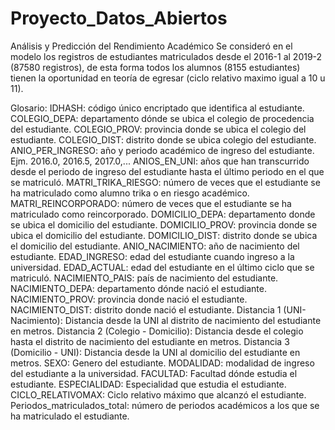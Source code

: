 # Proyecto_Datos_Abiertos
Análisis y Predicción del Rendimiento Académico
Se consideró en el modelo los registros de estudiantes matriculados desde el 2016-1 al 2019-2 (87580 registros), de esta forma todos los alumnos (8155 estudiantes) tienen la oportunidad en teoría de egresar (ciclo relativo maximo igual a 10 u 11).

Glosario:
IDHASH: código único encriptado que identifica al estudiante.
COLEGIO_DEPA: departamento dónde se ubica el colegio de procedencia del estudiante.
COLEGIO_PROV: provincia donde se ubica el colegio del estudiante.
COLEGIO_DIST: distrito donde se ubica colegio del estudiante.
ANIO_PER_INGRESO: año y periodo académico de ingreso del estudiante. Ejm. 2016.0, 2016.5, 2017.0,...
ANIOS_EN_UNI: años que han transcurrido desde el periodo de ingreso del estudiante hasta el último periodo en el que se matriculó.
MATRI_TRIKA_RIESGO: número de veces que el estudiante se ha matriculado como alumno trika o en riesgo académico.
MATRI_REINCORPORADO: número de veces que el estudiante se ha matriculado como reincorporado.
DOMICILIO_DEPA: departamento donde se ubica el domicilio del estudiante.
DOMICILIO_PROV: provincia donde se ubica el domicilio del estudiante.
DOMICILIO_DIST: distrito donde se ubica el domicilio del estudiante.
ANIO_NACIMIENTO: año de nacimiento del estudiante.
EDAD_INGRESO: edad del estudiante cuando ingreso a la universidad.
EDAD_ACTUAL: edad del estudiante en el último ciclo que se matriculó.
NACIMIENTO_PAIS: país de nacimiento del estudiante.
NACIMIENTO_DEPA: departamento dónde nació el estudiante.
NACIMIENTO_PROV: provincia donde nació el estudiante.
NACIMIENTO_DIST: distrito donde nació el estudiante.
Distancia 1 (UNI-Nacimiento): Distancia desde la UNI al distrito de nacimiento del estudiante en metros.
Distancia 2 (Colegio -  Domicilio): Distancia desde el colegio hasta el distrito de nacimiento del estudiante en metros.
Distancia 3 (Domicilio - UNI): Distancia desde la UNI al domicilio del estudiante en metros.
SEXO: Genero del estudiante.
MODALIDAD: modalidad de ingreso del estudiante a la universidad.
FACULTAD: Facultad dónde estudia el estudiante.
ESPECIALIDAD: Especialidad que estudia el estudiante.
CICLO_RELATIVOMAX: Ciclo relativo máximo que alcanzó el estudiante.
Periodos_matriculados_total: número de periodos académicos a los que se ha matriculado el estudiante.

